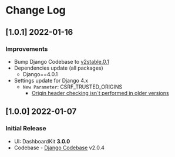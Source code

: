 # Change Log

## [1.0.1] 2022-01-16
### Improvements

- Bump Django Codebase to [v2stable.0.1](https://github.com/app-generator/boilerplate-code-django-dashboard/releases)
- Dependencies update (all packages) 
  - Django==4.0.1
- Settings update for Django 4.x
  - `New Parameter`: CSRF_TRUSTED_ORIGINS
    - [Origin header checking isn`t performed in older versions](https://docs.djangoproject.com/en/4.0/ref/settings/#csrf-trusted-origins)  

## [1.0.0] 2022-01-07
### Initial Release

- UI: DashboardKit **3.0.0**
- Codebase - [Django Codebase](https://github.com/app-generator/boilerplate-code-django-dashboard/releases) v2.0.4
